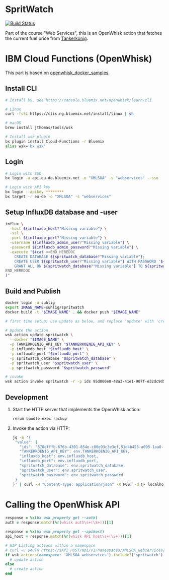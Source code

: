 # SpritWatch

[![Build Status](https://travis-ci.org/uhlig-it/spritwatch.svg?branch=master)](https://travis-ci.org/uhlig-it/spritwatch)

Part of the course "Web Services", this is an OpenWhisk action that fetches the current fuel price from [Tankerkönig](https://creativecommons.tankerkoenig.de).

# IBM Cloud Functions (OpenWhisk)

This part is based on [openwhisk_docker_samples](https://github.com/gekola/openwhisk_docker_samples/tree/master/ruby_sinatra).

## Install CLI

```bash
# Install bx, see https://console.bluemix.net/openwhisk/learn/cli

# Linux
curl -fsSL https://clis.ng.bluemix.net/install/linux | sh

# macOS
brew install jthomas/tools/wsk

# Install wsk plugin
bx plugin install Cloud-Functions -r Bluemix
alias wsk='bx wsk'
```

## Login

```bash
# Login with SSO
bx login -a api.eu-de.bluemix.net -o "XMLSOA" -s "webservices" --sso

# Login with API key
bx login --apikey ********
bx target -r eu-de -o "XMLSOA" -s "webservices"
```

## Setup InfluxDB database and -user

```bash
influx \
  -host ${influxdb_host?"Missing variable"} \
  -ssl \
  -port ${influxdb_port?"Missing variable"} \
  -username ${influxdb_admin_user?"Missing variable"} \
  -password ${influxdb_admin_password?"Missing variable"} \
  -execute "$(cat <<END_HEREDOC
    CREATE DATABASE ${spritwatch_database?"Missing variable"};
    CREATE USER ${spritwatch_user?"Missing variable"} WITH PASSWORD '${spritwatch_password?"Missing variable"}';
    GRANT ALL ON ${spritwatch_database?"Missing variable"} TO ${spritwatch_user?"Missing variable"};
END_HEREDOC
)"
```

## Build and Publish

```bash
docker login -u suhlig
export IMAGE_NAME=suhlig/spritwatch
docker build -t "$IMAGE_NAME" . && docker push "$IMAGE_NAME"

# first time setup: use update as below, and replace 'update' with 'create'

# Update the action
wsk action update spritwatch \
  --docker "$IMAGE_NAME" \
  -p TANKERKOENIG_API_KEY "$TANKERKOENIG_API_KEY" \
  -p influxdb_host "$influxdb_host" \
  -p influxdb_port "$influxdb_port" \
  -p spritwatch_database "$spritwatch_database" \
  -p spritwatch_user "$spritwatch_user" \
  -p spritwatch_password "$spritwatch_password"

# invoke
wsk action invoke spritwatch -r -p ids 95d000e0-48a3-41e1-907f-e32dc9d58525,51d4b53f-a095-1aa0-e100-80009459e03a
```

## Development

1. Start the HTTP server that implements the OpenWhisk action:

   ```bash
   rerun bundle exec rackup
   ```

1. Invoke the action via HTTP:

   ```bash
   jq -n '{
    "value": {
      "ids": "870efffb-676b-4301-854e-c80e93c3e3ef,51d4b425-a095-1aa0-e100-80009459e03a,51d4b49c-a095-1aa0-e100-80009459e03a",
      "TANKERKOENIG_API_KEY": env.TANKERKOENIG_API_KEY,
      "influxdb_host": env.influxdb_host,
      "influxdb_port": env.influxdb_port,
      "spritwatch_database": env.spritwatch_database,
      "spritwatch_user": env.spritwatch_user,
      "spritwatch_password": env.spritwatch_password
    }
   }' | curl -H "Content-Type: application/json" -X POST -d @- localhost:8080/run
   ```

# Calling the OpenWhisk API

```ruby
response = %x(bx wsk property get --auth)
auth = response.match(%r(whisk auth\s+(\S+)))[1]

response = %x(bx wsk property get --apihost)
api_host = response.match(%r(whisk API host\s+(\S+)))[1]

# WIP Listing actions within a namespace
# curl -u $AUTH https://$API_HOST/api/v1/namespaces/XMLSOA_webservices/actions | jq -r .[].name
if wsk.actions(namespace: 'XMLSOA_webservices').include?('spritwatch')
  # update action
else
  # create action
end
```
